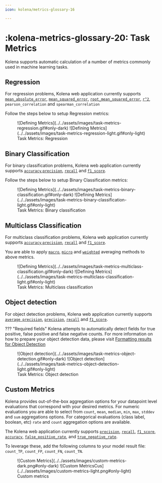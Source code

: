 ```yaml
---
icon: kolena/metrics-glossary-16

---
```


# :kolena-metrics-glossary-20: Task Metrics

Kolena supports automatic calculation of a number of metrics commonly used in machine learning tasks.

## Regression

For regression problems, Kolena web application currently supports [`mean_absolute_error`](../../metrics/mean-absolute-error.md),
[`mean_squared_error`](../../metrics/mean-squared-error.md),
[`root_mean_squared_error`](../../metrics/root-mean-squared-error.md), [`r^2`](../../metrics/coefficient-of-determination.md),
`pearson_correlation` and `spearman_correlation`

Follow the steps below to setup Regression metrics:
<figure markdown>
![Defining Metrics](../../assets/images/task-metrics-regression.gif#only-dark)
![Defining Metrics](../../assets/images/task-metrics-regression-light.gif#only-light)
<figcaption>Task Metrics: Regression</figcaption>
</figure>

## Binary Classification

For binary classification problems, Kolena web application currently supports [`accuracy`](../../metrics/accuracy.md),[`precision`](../../metrics/precision.md),
[`recall`](../../metrics/recall.md) and [`f1_score`](../../metrics/f1-score.md).

Follow the steps below to setup Binary Classification metrics:
<figure markdown>
![Defining Metrics](../../assets/images/task-metrics-binary-classification.gif#only-dark)
![Defining Metrics](../../assets/images/task-metrics-binary-classification-light.gif#only-light)
<figcaption>Task Metrics: Binary classification</figcaption>
</figure>

## Multiclass Classification

For multiclass classification problems, Kolena web application currently supports [`accuracy`](../../metrics/accuracy.md),[`precision`](../../metrics/precision.md),
[`recall`](../../metrics/recall.md) and [`f1_score`](../../metrics/f1-score.md).

You are able to apply [`macro`](../../metrics/averaging-methods.md#macro-average),
[`micro`](../../metrics/averaging-methods.md#micro-average) and
[`weighted`](../../metrics/averaging-methods.md#weighted-average) averaging methods to above metrics.

<figure markdown>
![Defining Metrics](../../assets/images/task-metrics-multiclass-classification.gif#only-dark)
![Defining Metrics](../../assets/images/task-metrics-multiclass-classification-light.gif#only-light)
<figcaption>Task Metrics: Multiclass classification</figcaption>
</figure>

## Object detection

For object detection problems, Kolena web application currently
supports [`average precision`](../../metrics/average-precision.md), [`precision`](../../metrics/precision.md),
[`recall`](../../metrics/recall.md) and [`f1_score`](../../metrics/f1-score.md).

??? "Required fields"
    Kolena attempts to automatically detect fields for true
    positive, false positive and false negative counts. For more information on how to prepare your object
    detection data, please visit [Formatting results for Object Detection](../advanced-usage/dataset-formatting/computer-vision.md#2d-object-detection)

<figure markdown>
![Object detection](../../assets/images/task-metrics-object-detection.gif#only-dark)
![Object detection](../../assets/images/task-metrics-object-detection-light.gif#only-light)
<figcaption>Task Metrics: Object detection</figcaption>
</figure>

## Custom Metrics

Kolena provides out-of-the-box aggregation options for your datapoint level evaluations that
correspond with your desired metrics. For numeric evaluations you are able to
select from `count`, `mean`, `median`, `min`, `max`, `stddev` and `sum` aggregations options.
For categorical evaluations (class label, boolean, etc) `rate` and `count` aggregation options are available.

The Kolena web application currently supports [`precision`](../../metrics/precision.md),
[`recall`](../../metrics/recall.md), [`f1_score`](../../metrics/f1-score.md),
[`accuracy`](../../metrics/accuracy.md), [`false_positive_rate`](../../metrics/fpr.md),
and [`true_negative_rate`](../../metrics/recall.md).

To leverage these, add the following columns to your model result file: `count_TP`, `count_FP`, `count_FN`, `count_TN`.

<figure markdown>
![Custom Metrics](../../assets/images/custom-metrics-dark.png#only-dark)
![Custom MetricsCus](../../assets/images/custom-metrics-light.png#only-light)
<figcaption>Custom metrics</figcaption>
</figure>
